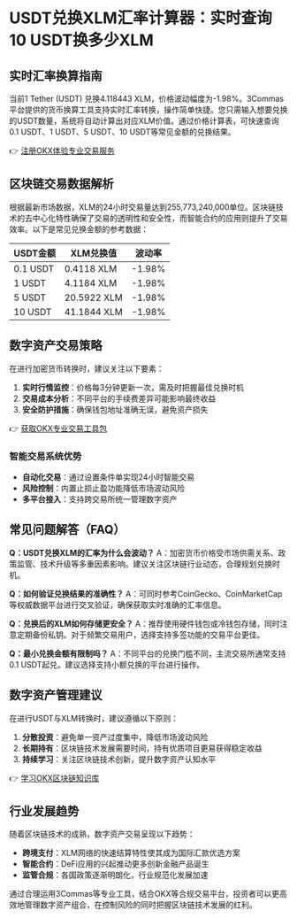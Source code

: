# USDT兑换XLM汇率计算器：实时查询10 USDT换多少XLM

## 实时汇率换算指南

当前1 Tether (USDT) 兑换4.118443 XLM，价格波动幅度为-1.98%。3Commas平台提供的货币换算工具支持实时汇率转换，操作简单快捷。您只需输入想要兑换的USDT数量，系统将自动计算出对应XLM价值。通过价格计算表，可快速查询0.1 USDT、1 USDT、5 USDT、10 USDT等常见金额的兑换结果。

👉 [注册OKX体验专业交易服务](https://bit.ly/okx_welcome)

## 区块链交易数据解析

根据最新市场数据，XLM的24小时交易量达到255,773,240,000单位。区块链技术的去中心化特性确保了交易的透明性和安全性，而智能合约的应用则提升了交易效率。以下是常见兑换金额的参考数据：

| USDT金额 | XLM兑换值 | 波动率 |
|---------|-----------|--------|
| 0.1 USDT | 0.4118 XLM | -1.98% |
| 1 USDT   | 4.1184 XLM | -1.98% |
| 5 USDT   | 20.5922 XLM| -1.98% |
| 10 USDT  | 41.1844 XLM| -1.98% |

## 数字资产交易策略

在进行加密货币转换时，建议关注以下要素：
1. **实时行情监控**：价格每3分钟更新一次，需及时把握最佳兑换时机
2. **交易成本分析**：不同平台的手续费差异可能影响最终收益
3. **安全防护措施**：确保钱包地址准确无误，避免资产损失

👉 [获取OKX专业交易工具包](https://bit.ly/okx_welcome)

### 智能交易系统优势
- **自动化交易**：通过设置条件单实现24小时智能交易
- **风险控制**：内置止损止盈功能降低市场波动风险
- **多平台接入**：支持跨交易所统一管理数字资产

## 常见问题解答（FAQ）

**Q：USDT兑换XLM的汇率为什么会波动？**
A：加密货币价格受市场供需关系、政策监管、技术升级等多重因素影响。建议关注区块链行业动态，合理规划兑换时机。

**Q：如何验证兑换结果的准确性？**
A：可同时参考CoinGecko、CoinMarketCap等权威数据平台进行交叉验证，确保获取实时准确的汇率信息。

**Q：兑换后的XLM如何存储更安全？**
A：推荐使用硬件钱包或冷钱包存储，同时注意定期备份私钥。对于频繁交易用户，选择支持多签功能的交易平台更佳。

**Q：最小兑换金额有限制吗？**
A：不同平台的兑换门槛不同，主流交易所通常支持0.1 USDT起兑。建议选择支持小额兑换的平台进行操作。

## 数字资产管理建议

在进行USDT与XLM转换时，建议遵循以下原则：
1. **分散投资**：避免单一资产过度集中，降低市场波动风险
2. **长期持有**：区块链技术发展需要时间，持有优质项目更易获得稳定收益
3. **持续学习**：关注区块链技术创新，提升数字资产认知水平

👉 [学习OKX区块链知识库](https://bit.ly/okx_welcome)

## 行业发展趋势

随着区块链技术的成熟，数字资产交易呈现以下趋势：
- **跨境支付**：XLM网络的快速结算特性使其成为国际汇款优选方案
- **智能合约**：DeFi应用的兴起推动更多创新金融产品诞生
- **监管合规**：各国政策逐渐明朗化，行业规范化发展加速

通过合理运用3Commas等专业工具，结合OKX等合规交易平台，投资者可以更高效地管理数字资产组合，在控制风险的同时把握区块链技术发展的红利。